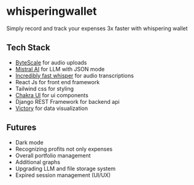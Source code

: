 # whisperingwallet

Simply record and track your expenses 3x faster with whispering wallet

## Tech Stack

- [ByteScale](https://www.bytescale.com/) for audio uploads
- [Mistral AI](https://mistral.ai/) for LLM with JSON mode
- [Incredibly fast whisper](https://replicate.com/vaibhavs10/incredibly-fast-whisper) for audio transcriptions
- React Js for front end framework
- Tailwind css for styling
- [Chakra UI](https://v2.chakra-ui.com/) for ui components
- Django REST Framework for backend api
- [Victory](https://commerce.nearform.com/open-source/victory) for data visualization

## Futures

- Dark mode
- Recognizing profits not only expenses
- Overall portfolio management
- Additional graphs
- Upgrading LLM and file storage system
- Expired session management (UI/UX)
